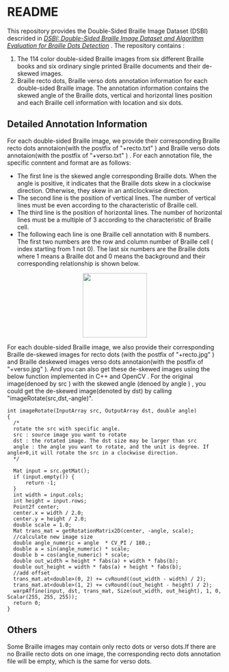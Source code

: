 # README
This repository provides the Double-Sided Braille Image Dataset (DSBI) descrided in 
*[DSBI: Double-Sided Braille Image Dataset and Algorithm Evaluation for Braille Dots Detection](https://github.com/yeluo1994/DSBI)* .
The repository contains :  
1. The 114 color double-sided Braille images from six different Braille books and six ordinary single printed Braille documents and their de-skewed images.
2. Braille recto dots, Braille verso dots  annotation information for each double-sided Braille image. The annotation information contains the skewed angle of the Braille dots, vertical and horizontal lines position and each Braille cell information with location and six dots.  

## Detailed Annotation Information
For each double-sided Braille image, we provide their corresponding Braille recto dots annotaion(with the postfix of "+recto.txt" ) and  Braille verso dots annotaion(with the postfix of "+verso.txt" ) .
For each annotation file, the specific conntent and format are  as follows:
* The first line is the skewed angle corresponding Braille dots. When the angle is positive, it indicates that the Braille dots skew in a clockwise direction. Otherwise,  they skew in an anticlockwise direction.
* The second line is the position of vertical lines. The number of vertical lines must be even according to the characteristic of Braille cell.
* The third line is the position of horizontal lines. The number of horizontal lines must be a multiple of 3 according to the characteristic of Braille cell.
* The following each line is one Braille cell annotation with 8 numbers. The first two numbers are the row and column number of Braille cell ( index starting from 1 not 0). The last six numbers are the Braille dots where 1 means a Braille dot and 0 means the background and their  corresponding relationship is shown below.  
<div align=center><img width="150" height="150" src="https://github.com/yeluo1994/DSBI/blob/master/figures/Braille%20dots%20arrangement%20within%20one%20Braille%20cell.jpg?raw=true"/></div> 

For each double-sided Braille image, we also provide their corresponding Braille de-skewed images for recto dots (with the postfix of "+recto.jpg" ) and  Braille deskewed images verso dots annotaion(with the postfix of "+verso.jpg" ). And you can also get these de-skewed images using the below function implemented in C++ and OpenCV . For the original image(denoed by src ) with the skewed angle (denoed by angle ) , you could get the de-skewed image(denoted by dst) by calling "imageRotate(src,dst,-angle)".
  ```
int imageRotate(InputArray src, OutputArray dst, double angle)
{
	/*
	rotate the src with specific angle. 
	src : source image you want to rotate
	dst : the rotated image. The dst size may be larger than src 
	angle : the angle you want to rotate, and the unit is degree. If angle>0,it will rotate the src in a clockwise direction. 
	*/

	Mat input = src.getMat();
	if (input.empty()) {
		return -1;
	} 
	int width = input.cols;
	int height = input.rows; 
	Point2f center;
	center.x = width / 2.0;
	center.y = height / 2.0;  
	double scale = 1.0;
	Mat trans_mat = getRotationMatrix2D(center, -angle, scale);
	//calculate new image size
	double angle_numeric = angle  * CV_PI / 180.;
	double a = sin(angle_numeric) * scale;
	double b = cos(angle_numeric) * scale;
	double out_width = height * fabs(a) + width * fabs(b);
	double out_height = width * fabs(a) + height * fabs(b);
	//add offset
	trans_mat.at<double>(0, 2) += cvRound((out_width - width) / 2);
	trans_mat.at<double>(1, 2) += cvRound((out_height - height) / 2); 
	warpAffine(input, dst, trans_mat, Size(out_width, out_height), 1, 0, Scalar(255, 255, 255));
	return 0;
}
```


## Others
Some Braille images may contain only recto dots or verso dots.If there are no Braille recto dots on one image, the corresponding recto dots annotation file will be empty, which is the same for verso dots.  

